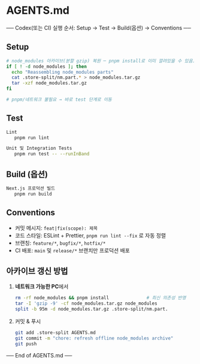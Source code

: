 # AGENTS.md

── Codex(또는 CI) 실행 순서: Setup → Test → Build(옵션) → Conventions ──

## Setup
```bash
# node_modules 아카이브(분할 gzip) 복원 ─ pnpm install로 이미 깔려있을 수 있음.
if [ ! -d node_modules ]; then
  echo "Reassembling node_modules parts"
  cat .store-split/nm.part.* > node_modules.tar.gz
  tar -xzf node_modules.tar.gz
fi

# pnpm/네트워크 불필요 → 바로 test 단계로 이동
```

## Test
```bash
Lint
   pnpm run lint

Unit 및 Integration Tests
   pnpm run test -- --runInBand
```
## Build (옵션)
```bash
Next.js 프로덕션 빌드
   pnpm run build
```
## Conventions

* 커밋 메시지: `feat|fix(scope): 제목`
* 코드 스타일: ESLint + Prettier, `pnpm run lint --fix` 로 자동 정렬
* 브랜칭: `feature/*`, `bugfix/*`, `hotfix/*`
* CI 배포: `main` 및 `release/*` 브랜치만 프로덕션 배포

## 아카이브 갱신 방법

1. **네트워크 가능한 PC**에서  
   ```bash
   rm -rf node_modules && pnpm install              # 최신 의존성 반영
   tar -I 'gzip -9' -cf node_modules.tar.gz node_modules
   split -b 95m -d node_modules.tar.gz .store-split/nm.part.
   ```
2. 커밋 & 푸시  
   ```bash
   git add .store-split AGENTS.md
   git commit -m "chore: refresh offline node_modules archive"
   git push
   ```

── End of AGENTS.md ──
